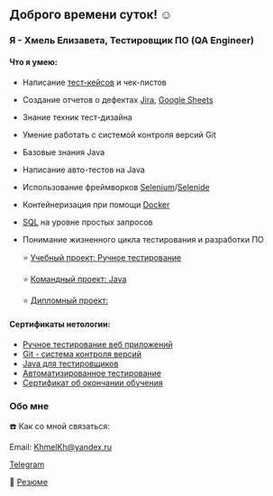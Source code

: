 ## Доброго времени суток! ☺️

### Я - Хмель Елизавета, Тестировщик ПО (QA Engineer)

#### Что я умею:
- Написание [тест-кейсов](https://docs.google.com/spreadsheets/d/1IG1b6z4JuqP5RAuW_yxBxRgmTsP_K4ayUuAz9FS6ln0/edit#gid=145001458) и чек-листов
- Создание отчетов о дефектах [Jira](https://docs.google.com/spreadsheets/d/1t-DmNiU-zt0Qa1J1A0BIBZGoCwiccb4I_11kbjHSIz8/edit#gid=0), [Google Sheets](https://docs.google.com/spreadsheets/d/1pfrnU1quiux80Mtv2gTNH2ZKYBGJhMDGU3PEdDBGCZs/edit#gid=1411288374)
- Знание техник тест-дизайна
- Умение работать с системой контроля версий Git
- Базовые знания Java
- Написание авто-тестов на Java
- Использование фреймворков [Selenium](https://github.com/ElizavetaKhmel/OrderBankCard_Selenium)/[Selenide](https://github.com/ElizavetaKhmel/CardDeliveryOrder)
- Контейнеризация при помощи [Docker](https://github.com/ElizavetaKhmel/Docker_PostgresSQL)
- [SQL](https://docs.google.com/spreadsheets/d/1CtqJQoJ_KlGuAPQG4AhsSRG8tehMC123piqsQvgOwpA/edit#gid=1669323206) на уровне простых запросов
- Понимание жизненного цикла тестирования и разработки ПО

  ⭐️ [Учебный проект: Ручное тестирование](https://docs.google.com/spreadsheets/d/13aMQb0k_HoFO4qUCj4wsTepeU_hP18P00XouAXnirHU/edit#gid=1691012178)
  
  ⭐️ [Командный проект: Java](https://github.com/sharutyunyanqa/Team_project)
  
  ⭐️ [Дипломный проект:](https://github.com/ElizavetaKhmel/QA_Diploma) 

 #### Сертификаты нетологии:
 - [Ручное тестирование веб приложений](https://github.com/ElizavetaKhmel/ElizavetaKhmel/blob/main/ManualTesting_certificate.pdf)
 - [Git - система контроля версий](https://github.com/ElizavetaKhmel/ElizavetaKhmel/blob/main/Git_certificate.pdf)
 - [Java для тестировщиков](https://github.com/ElizavetaKhmel/ElizavetaKhmel/blob/main/Java_certificate.pdf)
 - [Автоматизированное тестирование](https://github.com/ElizavetaKhmel/ElizavetaKhmel/blob/main/AutomatedTesting_certificate.pdf)
 - [Сертификат об окончании обучения](https://github.com/ElizavetaKhmel/ElizavetaKhmel/blob/main/certificate.pdf)

### Обо мне
☎️ Как со мной связаться:

Email: KhmelKh@yandex.ru

[Telegram](https://t.me/khkhkhkhmel)

💼 [Резюме](https://docs.google.com/document/d/1og2J_yGmjhMgyFlOzTQZK5d4jLNfU0slr4eumEj4Aog/edit?usp=sharing)


